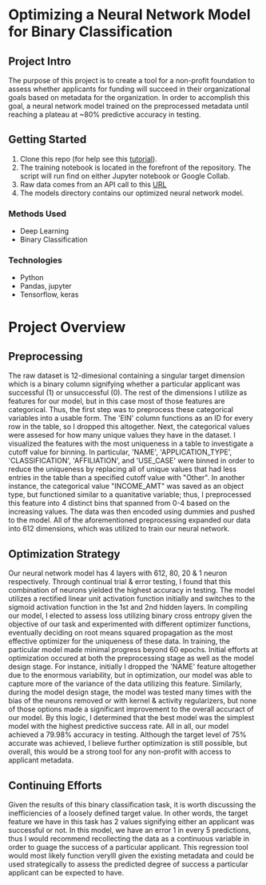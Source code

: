# Optimizing a Neural Network Model for Binary Classification

## Project Intro
The purpose of this project is to create a tool for a non-profit foundation to assess whether applicants for funding will succeed in their organizational goals based on metadata for the organization. In order to accomplish this goal, a neural network model trained on the preprocessed metadata until reaching a plateau at ~80% predictive accuracy in testing. 

## Getting Started
1. Clone this repo (for help see this [tutorial](https://help.github.com/articles/cloning-a-repository/)).
2. The training notebook is located in the forefront of the repository. The script will run find on either Jupyter notebook or Google Collab. 
3. Raw data comes from an API call to this [URL](https://static.bc-edx.com/data/dl-1-2/m21/lms/starter/charity_data.csv)
4. The models directory contains our optimized neural network model.

### Methods Used
* Deep Learning
* Binary Classification

### Technologies
* Python
* Pandas, jupyter
* Tensorflow, keras

# Project Overview
## Preprocessing
The raw dataset is 12-dimesional containing a singular target dimension which is a binary column signifying whether a particular applicant was successful (1) or unsuccessful (0). The rest of the dimensions I utilize as features for our model, but in this case most of those features are categorical. Thus, the first step was to preprocess these categorical variables into a usable form. The 'EIN' column functions as an ID for every row in the table, so I dropped this altogether. Next, the categorical values were assesed for how many unique values they have in the dataset. I visualized the features with the most uniqueness in a table to investigate a cutoff value for binning. In particular, 'NAME', 'APPLICATION_TYPE', 'CLASSIFICATION',  'AFFILIATION', and 'USE_CASE' were binned in order to reduce the uniqueness by replacing all of unique values that had less entries in the table than a specified cutoff value with "Other". In another instance, the categorical value "INCOME_AMT" was saved as an object type, but functioned similar to a quanitative variable; thus, I preprocessed this feature into 4 distinct bins that spanned from 0-4 based on the increasing values. The data was then encoded using dummies and pushed to the model. All of the aforementioned preprocessing expanded our data into 612 dimensions, which was utilized to train our neural network.

## Optimization Strategy
Our neural network model has 4 layers with 612, 80, 20 & 1 neuron respectively. Through continual trial & error testing, I found that this combination of neurons yielded the highest accuracy in testing. The model utilizes a rectified linear unit activation function initially and switches to the sigmoid activation function in the 1st and 2nd hidden layers. In compiling our model, I elected to assess loss utilizing binary cross entropy given the objective of our task and experimented with different optimizer functions, eventually deciding on root means squared propagation as the most effective optimizer for the uniqueness of these data. In training, the particular model made minimal progress beyond 60 epochs. Initial efforts at optimization occured at both the preprocessing stage as well as the model design stage. For instance, initially I dropped the 'NAME' feature altogether due to the enormous variability, but in optimization, our model was able to capture more of the variance of the data utilizing this feature. Similarly, during the model design stage, the model was tested many times with the bias of the neurons removed or with kernel & activity regularizers, but none of those options made a significant improvement to the overall accuract of our model. By this logic, I determined that the best model was the simplest model with the highest predictive success rate. All in all, our model achieved a 79.98% accuracy in testing. Although the target level of 75% accurate was achieved, I believe further optimization is still possible, but overall, this would be a strong tool for any non-profit with access to applicant metadata. 

## Continuing Efforts
Given the results of this binary classification task, it is worth discussing the inefficiencies of a loosely defined target value. In other words, the target feature we have in this task has 2 values signifying either an applicant was successful or not. In this model, we have an error 1 in every 5 predictions, thus I would recommend recollecting the data as a continuous variable in order to guage the success of a particular applicant. This regression tool would most likely function veryIll given the existing metadata and could be used strategically to assess the predicted degree of success a particular applicant can be expected to have.
